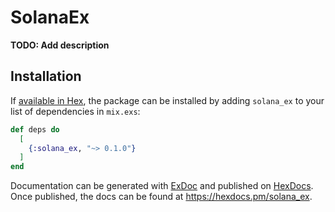 # SolanaEx

**TODO: Add description**

## Installation

If [available in Hex](https://hex.pm/docs/publish), the package can be installed
by adding `solana_ex` to your list of dependencies in `mix.exs`:

```elixir
def deps do
  [
    {:solana_ex, "~> 0.1.0"}
  ]
end
```

Documentation can be generated with [ExDoc](https://github.com/elixir-lang/ex_doc)
and published on [HexDocs](https://hexdocs.pm). Once published, the docs can
be found at <https://hexdocs.pm/solana_ex>.

